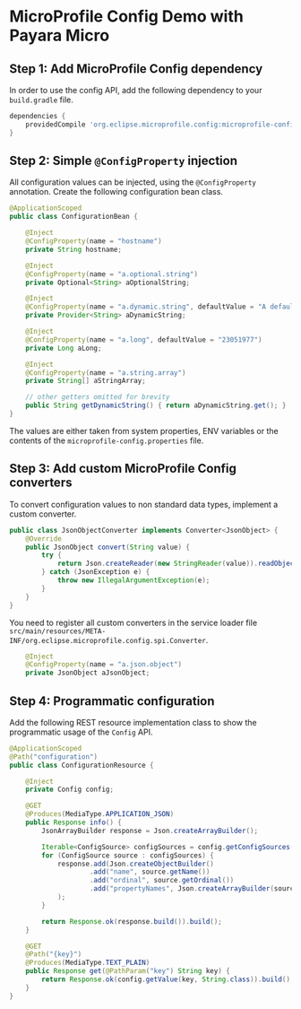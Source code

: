 # MicroProfile Config Demo with Payara Micro

## Step 1: Add MicroProfile Config dependency

In order to use the config API, add the following dependency to your `build.gradle` file.
```groovy
dependencies {
    providedCompile 'org.eclipse.microprofile.config:microprofile-config-api:1.3'
}
```

## Step 2: Simple `@ConfigProperty` injection

All configuration values can be injected, using the `@ConfigProperty` annotation. Create the
following configuration bean class.
```java
@ApplicationScoped
public class ConfigurationBean {

    @Inject
    @ConfigProperty(name = "hostname")
    private String hostname;

    @Inject
    @ConfigProperty(name = "a.optional.string")
    private Optional<String> aOptionalString;

    @Inject
    @ConfigProperty(name = "a.dynamic.string", defaultValue = "A default value.")
    private Provider<String> aDynamicString;

    @Inject
    @ConfigProperty(name = "a.long", defaultValue = "23051977")
    private Long aLong;

    @Inject
    @ConfigProperty(name = "a.string.array")
    private String[] aStringArray;

    // other getters omitted for brevity
    public String getDynamicString() { return aDynamicString.get(); }
}
```

The values are either taken from system properties, ENV variables or the contents
of the `microprofile-config.properties` file.

## Step 3: Add custom MicroProfile Config converters

To convert configuration values to non standard data types, implement a custom converter.
```java
public class JsonObjectConverter implements Converter<JsonObject> {
    @Override
    public JsonObject convert(String value) {
        try {
            return Json.createReader(new StringReader(value)).readObject();
        } catch (JsonException e) {
            throw new IllegalArgumentException(e);
        }
    }
}
```

You need to register all custom converters in the service loader file 
`src/main/resources/META-INF/org.eclipse.microprofile.config.spi.Converter`.

```java
    @Inject
    @ConfigProperty(name = "a.json.object")
    private JsonObject aJsonObject;
```

## Step 4: Programmatic configuration

Add the following REST resource implementation class to show the programmatic usage of the `Config` API.

```java
@ApplicationScoped
@Path("configuration")
public class ConfigurationResource {

    @Inject
    private Config config;

    @GET
    @Produces(MediaType.APPLICATION_JSON)
    public Response info() {
        JsonArrayBuilder response = Json.createArrayBuilder();

        Iterable<ConfigSource> configSources = config.getConfigSources();
        for (ConfigSource source : configSources) {
            response.add(Json.createObjectBuilder()
                    .add("name", source.getName())
                    .add("ordinal", source.getOrdinal())
                    .add("propertyNames", Json.createArrayBuilder(source.getPropertyNames()))
            );
        }

        return Response.ok(response.build()).build();
    }

    @GET
    @Path("{key}")
    @Produces(MediaType.TEXT_PLAIN)
    public Response get(@PathParam("key") String key) {
        return Response.ok(config.getValue(key, String.class)).build();
    }
}
```
